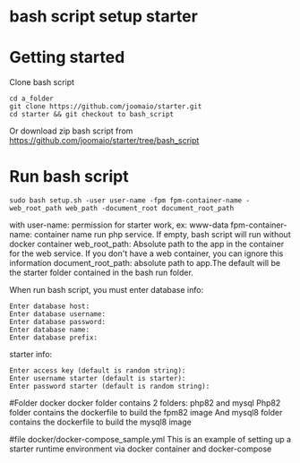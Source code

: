 # bash script setup starter

# Getting started
Clone bash script
```
cd a_folder
git clone https://github.com/joomaio/starter.git
cd starter && git checkout to bash_script
```

Or download zip bash script from https://github.com/joomaio/starter/tree/bash_script

# Run bash script
```
sudo bash setup.sh -user user-name -fpm fpm-container-name -web_root_path web_path -document_root document_root_path
```
with
user-name: permission for starter work, ex: www-data
fpm-container-name: container name run php service. If empty, bash script will run without docker container
web_root_path: Absolute path to the app in the container for the web service. If you don't have a web container, you can ignore this information
document_root_path: absolute path to app.The default will be the starter folder contained in the bash run folder.

When run bash script, you must enter database info:
```
Enter database host: 
Enter database username:
Enter database password:
Enter database name:
Enter database prefix:
```

starter info:
```
Enter access key (default is random string): 
Enter username starter (default is starter): 
Enter password starter (default is random string): 
```

#Folder docker
docker folder contains 2 folders: php82 and mysql
Php82 folder contains the dockerfile to build the fpm82 image
And mysql8 folder contains the dockerfile to build the mysql8 image

#file docker/docker-compose_sample.yml
This is an example of setting up a starter runtime environment via docker container and docker-compose